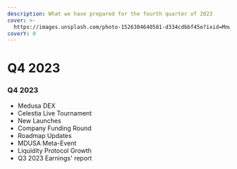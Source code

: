 ```yaml
---
description: What we have prepared for the fourth quarter of 2023
cover: >-
  https://images.unsplash.com/photo-1526304640581-d334cdbbf45e?ixid=MnwxMjA3fDB8MHxwaG90by1wYWdlfHx8fGVufDB8fHx8&ixlib=rb-1.2.1&auto=format&fit=crop&w=2970&q=80
coverY: 0
---
```


# Q4 2023

### Q4 2023

* Medusa DEX
* &#x20;Celestia Live Tournament
* New Launches
* Company Funding Round
* Roadmap Updates
* MDUSA Meta-Event
* Liquidity Protocol Growth
* Q3 2023 Earnings' report

###
